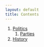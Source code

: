 ```yaml
---
layout: default
title: Contents
---
```


1. [Politics](politics.html)
    1. [Parties](parties.html)
2. [History](history.html)